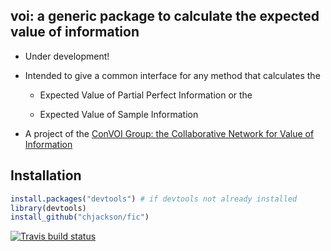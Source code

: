 ## voi: a generic package to calculate the expected value of information

* Under development!

* Intended to give a common interface for any method that calculates the

  - Expected Value of Partial Perfect Information or the 

  - Expected Value of Sample Information 

* A project of the [ConVOI Group: the Collaborative Network for Value of Information](http://convoi-group.org)

## Installation

```r
install.packages("devtools") # if devtools not already installed
library(devtools)
install_github("chjackson/fic")
 ```

  <!-- badges: start -->
  [![Travis build status](https://travis-ci.org/chjackson/voi.svg?branch=master)](https://travis-ci.org/chjackson/voi)
  <!-- badges: end -->
